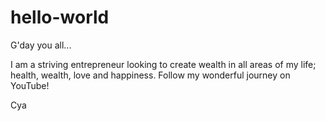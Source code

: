 # hello-world
G'day you all...

I am a striving entrepreneur looking to create wealth in all areas of my life; health, wealth, love and happiness. Follow my wonderful journey on YouTube!

Cya

